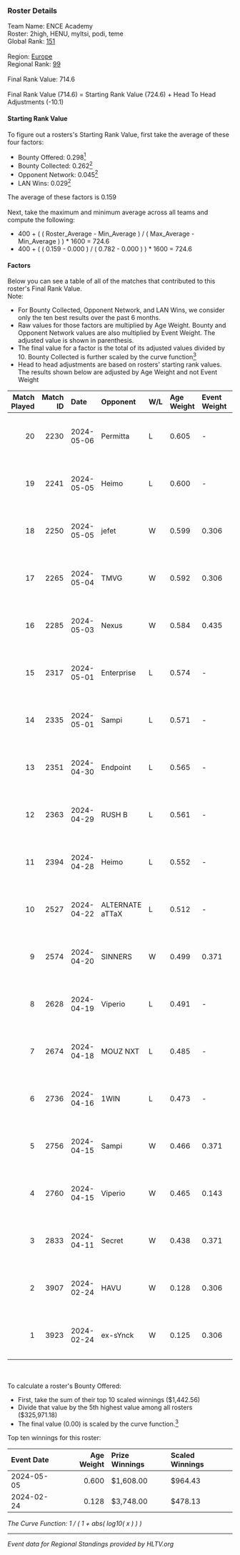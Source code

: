 ### Roster Details<br />
Team Name: ENCE Academy<br />
Roster: 2high, HENU, myltsi, podi, teme<br />
Global Rank: [151](../standings_global.md)<br />
<br />
Region: [Europe]( ../standings_europe.md)<br />
Regional Rank: [99]( ../standings_europe.md)<br />
<br />
Final Rank Value:  714.6<br />
<br />
Final Rank Value (714.6) = Starting Rank Value (724.6) + Head To Head Adjustments (-10.1)<br />

#### Starting Rank Value<br />
To figure out a rosters's Starting Rank Value, first take the average of these four factors:<br />
- Bounty Offered: 0.298[<sup>1</sup>](#table2)
- Bounty Collected: 0.262[<sup>2</sup>](#table1)
- Opponent Network: 0.045[<sup>2</sup>](#table1)
- LAN Wins: 0.029[<sup>2</sup>](#table1)

The average of these factors is 0.159<br />
<br />
Next, take the maximum and minimum average across all teams and compute the following:<br />
- 400 + ( ( Roster_Average - Min_Average ) / ( Max_Average - Min_Average ) ) * 1600 = 724.6
- 400 + ( ( 0.159 - 0.000 ) / ( 0.782 - 0.000 ) ) * 1600 = 724.6


#### Factors<br />
Below you can see a table of all of the matches that contributed to this roster's Final Rank Value.<br />
Note:<br />

- For Bounty Collected, Opponent Network, and LAN Wins, we consider only the ten best results over the past 6 months.
- Raw values for those factors are multiplied by Age Weight. Bounty and Opponent Network values are also multiplied by Event Weight. The adjusted value is shown in parenthesis.
- The final value for a factor is the total of its adjusted values divided by 10. Bounty Collected is further scaled by the curve function[<sup>3</sup>](#curveFunction)
- Head to head adjustments are based on rosters' starting rank values. The results shown below are adjusted by Age Weight and not Event Weight
<span id="table1"></span><br />


| Match Played | Match ID | Date       | Opponent        | W/L | Age Weight | Event Weight | Bounty Collected | Opponent Network | LAN Wins  | H2H Adj. | Roster                          |
| -: | -: | :- | :- | :- | :- | :- | :- | :- | :- | -: | :- |
|           20 |     2230 | 2024-05-06 | Permitta        | L   | 0.605      | -            | -                | -                | -         |    -4.64 | 2high, HENU, myltsi, podi, teme |
|           19 |     2241 | 2024-05-05 | Heimo           | L   | 0.600      | -            | -                | -                | -         |   -10.22 | 2high, HENU, myltsi, podi, teme |
|           18 |     2250 | 2024-05-05 | jefet           | W   | 0.599      | 0.306        | 0.001 (0.000)    | 0.022 (0.004)    | 0 (0.000) |     4.64 | 2high, HENU, myltsi, podi, teme |
|           17 |     2265 | 2024-05-04 | TMVG            | W   | 0.592      | 0.306        | 0.000 (0.000)    | 0.000 (0.000)    | 0 (0.000) |     2.54 | 2high, HENU, myltsi, podi, teme |
|           16 |     2285 | 2024-05-03 | Nexus           | W   | 0.584      | 0.435        | 0.014 (0.003)    | 0.441 (0.112)    | 0 (0.000) |    11.87 | 2high, HENU, myltsi, podi, teme |
|           15 |     2317 | 2024-05-01 | Enterprise      | L   | 0.574      | -            | -                | -                | -         |    -5.24 | 2high, HENU, myltsi, podi, teme |
|           14 |     2335 | 2024-05-01 | Sampi           | L   | 0.571      | -            | -                | -                | -         |    -4.29 | HENU, myltsi, podi, S1rva, teme |
|           13 |     2351 | 2024-04-30 | Endpoint        | L   | 0.565      | -            | -                | -                | -         |    -4.74 | HENU, myltsi, podi, S1rva, teme |
|           12 |     2363 | 2024-04-29 | RUSH B          | L   | 0.561      | -            | -                | -                | -         |    -5.70 | HENU, myltsi, podi, S1rva, teme |
|           11 |     2394 | 2024-04-28 | Heimo           | L   | 0.552      | -            | -                | -                | -         |   -10.06 | HENU, myltsi, podi, S1rva, teme |
|           10 |     2527 | 2024-04-22 | ALTERNATE aTTaX | L   | 0.512      | -            | -                | -                | -         |    -4.00 | HENU, myltsi, podi, S1rva, teme |
|            9 |     2574 | 2024-04-20 | SINNERS         | W   | 0.499      | 0.371        | 0.037 (0.007)    | 0.784 (0.145)    | 0 (0.000) |    13.91 | HENU, myltsi, podi, S1rva, teme |
|            8 |     2628 | 2024-04-19 | Viperio         | L   | 0.491      | -            | -                | -                | -         |   -10.00 | HENU, myltsi, podi, S1rva, teme |
|            7 |     2674 | 2024-04-18 | MOUZ NXT        | L   | 0.485      | -            | -                | -                | -         |    -2.42 | HENU, myltsi, podi, S1rva, teme |
|            6 |     2736 | 2024-04-16 | 1WIN            | L   | 0.473      | -            | -                | -                | -         |    -4.19 | HENU, myltsi, podi, S1rva, teme |
|            5 |     2756 | 2024-04-15 | Sampi           | W   | 0.466      | 0.371        | 0.028 (0.005)    | 1.000 (0.173)    | 0 (0.000) |    10.78 | HENU, myltsi, podi, S1rva, teme |
|            4 |     2760 | 2024-04-15 | Viperio         | W   | 0.465      | 0.143        | 0.001 (0.000)    | 0.039 (0.003)    | 0 (0.000) |     5.25 | HENU, myltsi, podi, S1rva, teme |
|            3 |     2833 | 2024-04-11 | Secret          | W   | 0.438      | 0.371        | 0.000 (0.000)    | 0.061 (0.010)    | 0 (0.000) |     3.68 | HENU, myltsi, podi, S1rva, teme |
|            2 |     3907 | 2024-02-24 | HAVU            | W   | 0.128      | 0.306        | 0.001 (0.000)    | 0.166 (0.006)    | 1 (0.128) |     1.93 | HENU, myltsi, podi, S1rva, teme |
|            1 |     3923 | 2024-02-24 | ex-sYnck        | W   | 0.125      | 0.306        | 0.000 (0.000)    | 0.017 (0.001)    | 1 (0.125) |     0.85 | HENU, myltsi, podi, S1rva, teme |

<br />
<span id="table2"></span><br />
To calculate a roster's Bounty Offered:<br />

- First, take the sum of their top 10 scaled winnings ($1,442.56)
- Divide that value by the 5th highest value among all rosters ($325,971.18)
- The final value (0.00) is scaled by the curve function.[<sup>3</sup>](#curveFunction)

Top ten winnings for this roster:<br />

| Event Date | Age Weight | Prize Winnings | Scaled Winnings |
| :- | -: | :- | :- |
| 2024-05-05 |      0.600 | $1,608.00      | $964.43         |
| 2024-02-24 |      0.128 | $3,748.00      | $478.13         |


<span id="curveFunction"></span>_The Curve Function: 1 / ( 1 + abs( log10( x ) ) )_<br />

---
_Event data for Regional Standings provided by HLTV.org_<br />
